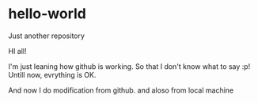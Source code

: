 # hello-world
Just another repository

HI all!

I'm just leaning how github is working. So that I don't know what to say :p!
Untill now, evrything is OK.

And now I do modification from github.
and aloso from local machine
